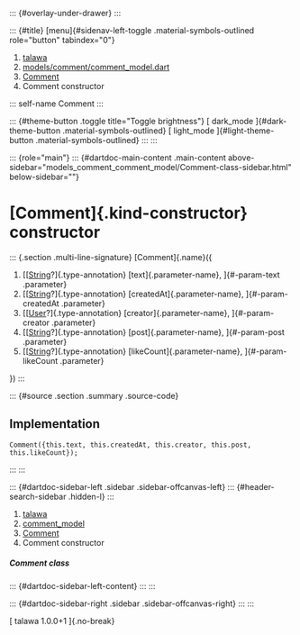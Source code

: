 ::: {#overlay-under-drawer}
:::

::: {#title}
[menu]{#sidenav-left-toggle .material-symbols-outlined role="button"
tabindex="0"}

1.  [talawa](../../index.html)
2.  [models/comment/comment_model.dart](../../models_comment_comment_model/)
3.  [Comment](../../models_comment_comment_model/Comment-class.html)
4.  Comment constructor

::: self-name
Comment
:::

::: {#theme-button .toggle title="Toggle brightness"}
[ dark_mode ]{#dark-theme-button .material-symbols-outlined} [
light_mode ]{#light-theme-button .material-symbols-outlined}
:::
:::

::: {role="main"}
::: {#dartdoc-main-content .main-content above-sidebar="models_comment_comment_model/Comment-class-sidebar.html" below-sidebar=""}
<div>

# [Comment]{.kind-constructor} constructor

</div>

::: {.section .multi-line-signature}
[Comment]{.name}({

1.  [[[String](https://api.flutter.dev/flutter/dart-core/String-class.html)?]{.type-annotation}
    [text]{.parameter-name}, ]{#-param-text .parameter}
2.  [[[String](https://api.flutter.dev/flutter/dart-core/String-class.html)?]{.type-annotation}
    [createdAt]{.parameter-name}, ]{#-param-createdAt .parameter}
3.  [[[User](../../models_user_user_info/User-class.html)?]{.type-annotation}
    [creator]{.parameter-name}, ]{#-param-creator .parameter}
4.  [[[String](https://api.flutter.dev/flutter/dart-core/String-class.html)?]{.type-annotation}
    [post]{.parameter-name}, ]{#-param-post .parameter}
5.  [[[String](https://api.flutter.dev/flutter/dart-core/String-class.html)?]{.type-annotation}
    [likeCount]{.parameter-name}, ]{#-param-likeCount .parameter}

})
:::

::: {#source .section .summary .source-code}
## Implementation

``` language-dart
Comment({this.text, this.createdAt, this.creator, this.post, this.likeCount});
```
:::
:::

::: {#dartdoc-sidebar-left .sidebar .sidebar-offcanvas-left}
::: {#header-search-sidebar .hidden-l}
:::

1.  [talawa](../../index.html)
2.  [comment_model](../../models_comment_comment_model/)
3.  [Comment](../../models_comment_comment_model/Comment-class.html)
4.  Comment constructor

##### Comment class

::: {#dartdoc-sidebar-left-content}
:::
:::

::: {#dartdoc-sidebar-right .sidebar .sidebar-offcanvas-right}
:::
:::

[ talawa 1.0.0+1 ]{.no-break}
